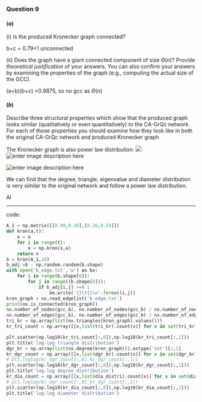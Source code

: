 ### Question 9
#### ($a$)
(i) Is the produced Kronecker graph connected? 

b+c = 0.79<1 unconnected

(ii) Does the graph have a giant connected component of size $\Theta(n)$? Provide _theoretical justification_ of your answers. You can also confirm your answers by examining the properties of the graph (e.g., computing the actual size of the GCC).

(a+b)(b+c) =0.9875, so no gcc as $\Theta(n)$

#### ($b$)
Describe three structural properties which show that the produced graph looks similar (qualitatively or even quantitatively) to the CA-GrQc network. For each of those properties you should examine how they look like in both the original CA-GrQc network and produced Kronecker graph

The Kronecker graph is also power law distribution:
![](https://lh3.googleusercontent.com/9zAXhuN9qp701mKyrZRugC_5X1NTrhcFPCVYQ17f_ch_gCnLNn2foO3DTrHxXXid9wmWteJz8B8UoQ)
![enter image description here](https://lh3.googleusercontent.com/ZCWRwAP4enXMAFXKjgcGSLS3c_dW1tyZYe93Pmby7m9WIO2-wGA5-avttb09LZkkBniqc7g8FsiUhw)

![enter image description here](https://lh3.googleusercontent.com/OIxHqRXVVF-7sj630Jf4nHtFt2VnS5tZAj9O5qGFhJvLTr_TANW20SvJN8XTedqxvPsBGsB6yOR2XA)

We can find that the degree, triangle, eigenvalue and diameter distribution is very similar to the original network and follow a power law distribution.

Al



---------
code:
```python
A_1 = np.matrix([[0.99,0.26],[0.26,0.53]])
def kron(a,t):
    x = a
    for i in range(t):
        x = np.kron(x,a)
    return x
b = kron(A_1,10)
b_adj =b - np.random.random(b.shape)
with open('b_edge.txt','w') as be:
    for i in range(b.shape[0]):
        for j in range((b.shape[0])):
            if b_adj[i,j] >=0 :
                be.write('{}\t{}\n'.format(i,j))
kron_graph = nx.read_edgelist('b_edge.txt')
print(nx.is_connected(kron_graph))
nx.number_of_nodes(gcc_b), nx.number_of_nodes(gcc_b) / nx.number_of_nodes(kron_graph)
nx.number_of_edges(gcc_b), nx.number_of_edges(gcc_b) / nx.number_of_edges(kron_graph)
tri_kr = np.array(list(nx.triangles(kron_graph).values()))
kr_tri_count = np.array([[x,list(tri_kr).count(x)] for x in set(tri_kr)])

plt.scatter(np.log10(kr_tri_count[:,0]),np.log10(kr_tri_count[:,1]))
plt.title('log-log triangle distribution')
dgr_kr = np.array(list(nx.degree(kron_graph))).astype('int')[:,1]
kr_dgr_count = np.array([[x,list(dgr_kr).count(x)] for x in set(dgr_kr)])
# plt.loglog(kr_dgr_count[:,0],kr_dgr_count[:,1])
plt.scatter(np.log10(kr_dgr_count[:,0]),np.log10(kr_dgr_count[:,1]))
plt.title('log-log degree distribution')
kr_dia_count = np.array([[x,list(dia_distri).count(x)] for x in set(dia_distri)])
# plt.loglog(kr_dgr_count[:,0],kr_dgr_count[:,1])
plt.scatter(np.log10(kr_dia_count[:,0]),np.log10(kr_dia_count[:,1]))
plt.title('log-log diameter distribution')
```



<!--stackedit_data:
eyJoaXN0b3J5IjpbMTEwNzAwODM4NV19
-->